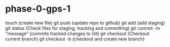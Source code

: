 # phase-0-gps-1
touch (create new file)
git push <remote> <branch> (update repo to github)
git add <file> (add staging)
git status (Check files for staging, tracking and committing)
git commit -m "message" (commits tracked changes to Git)
git checkout <branch>(Checkout current branch)
git checkout -b <branch> (checkout and create new branch)